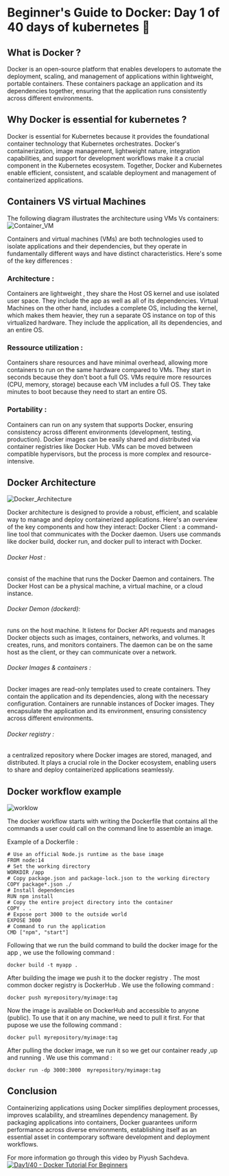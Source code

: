 # Beginner's Guide to Docker: Day 1 of 40 days of kubernetes 🚀 

## What is Docker ?
Docker is an open-source platform that enables developers to automate the deployment, scaling, and management of applications within lightweight, portable containers. These containers package an application and its dependencies together, ensuring that the application runs consistently across different environments.

## Why Docker is essential for kubernetes ?
Docker is essential for Kubernetes because it provides the foundational container technology that Kubernetes orchestrates.
Docker's containerization, image management, lightweight nature, integration capabilities, and support for development workflows make it a crucial component in the Kubernetes ecosystem. Together, Docker and Kubernetes enable efficient, consistent, and scalable deployment and management of containerized applications.

## Containers VS virtual Machines
The following diagram illustrates the architecture using VMs Vs containers:
![Container_VM](https://github.com/user-attachments/assets/9a6eaab9-2c99-444f-9749-4cbe7d008d98)

Containers and virtual machines (VMs) are both technologies used to isolate applications and their dependencies, but they operate in fundamentally different ways and have distinct characteristics.
Here's some of the key differences :

### Architecture :
Containers are lightweight , they share the Host OS kernel and use isolated user space. They include the app as well as all of its dependencies.
Virtual Machines on the other hand, includes a complete OS, including the kernel, which makes them heavier, they run a separate OS instance on top of this virtualized hardware. They include the application, all its dependencies, and an entire OS.

### Ressource utilization :
Containers share resources and have minimal overhead, allowing more containers to run on the same hardware compared to VMs. They start in seconds because they don't boot a full OS.
VMs require more resources (CPU, memory, storage) because each VM includes a full OS. They take minutes to boot because they need to start an entire OS.

### Portability :
Containers can run on any system that supports Docker, ensuring consistency across different environments (development, testing, production). Docker images can be easily shared and distributed via container registries like Docker Hub.
VMs can be moved between compatible hypervisors, but the process is more complex and resource-intensive.

## Docker Architecture
![Docker_Architecture](https://github.com/user-attachments/assets/9dae100e-6bbf-4cc3-be60-0ca2a822e830)

Docker architecture is designed to provide a robust, efficient, and scalable way to manage and deploy containerized applications.
Here's an overview of the key components and how they interact:
Docker Client : a command-line tool that communicates with the Docker daemon. Users use commands like docker build, docker run, and docker pull to interact with Docker.
###### Docker Host : 
consist of the machine that runs the Docker Daemon and containers. The Docker Host can be a physical machine, a virtual machine, or a cloud instance.
###### Docker Demon (dockerd): 
runs on the host machine. It listens for Docker API requests and manages Docker objects such as images, containers, networks, and volumes.
It creates, runs, and monitors containers. The daemon can be on the same host as the client, or they can communicate over a network.
###### Docker Images & containers :
Docker images are read-only templates used to create containers. They contain the application and its dependencies, along with the necessary configuration.
Containers are runnable instances of Docker images. They encapsulate the application and its environment, ensuring consistency across different environments.
###### Docker registry : 
a centralized repository where Docker images are stored, managed, and distributed. It plays a crucial role in the Docker ecosystem, enabling users to share and deploy containerized applications seamlessly.

## Docker workflow example 
![worklow](https://github.com/user-attachments/assets/891af528-be19-45c0-88ec-653a9190e8e2)

The docker workflow starts with writing the Dockerfile that contains all the commands a user could call on the command line to assemble an image.

Example of a Dockerfile :

    # Use an official Node.js runtime as the base image
    FROM node:14
    # Set the working directory
    WORKDIR /app
    # Copy package.json and package-lock.json to the working directory
    COPY package*.json ./
    # Install dependencies
    RUN npm install
    # Copy the entire project directory into the container
    COPY . .
    # Expose port 3000 to the outside world
    EXPOSE 3000
    # Command to run the application
    CMD ["npm", "start"]

Following that we run the build command to build the docker image for the app , we use the following command :

    docker build -t myapp .

After building the image we push it to the docker registry . The most common docker registry is DockerHub . We use the following command :

    docker push myrepository/myimage:tag

Now the image is available on DockerHub and accessible to anyone (public). To use that it on any machine, we need to pull it first. For that pupose we use the following command :

    docker pull myrepository/myimage:tag

After pulling the docker image, we run it so we get our container ready ,up and running . We use this command :

    docker run -dp 3000:3000  myrepository/myimage:tag

## Conclusion
Containerizing applications using Docker simplifies deployment processes, improves scalability, and streamlines dependency management.
By packaging applications into containers, Docker guarantees uniform performance across diverse environments, establishing itself as an essential asset in contemporary software development and deployment workflows.

For more information go through this video by Piyush Sachdeva.
[![Day1/40 - Docker Tutorial For Beginners](https://img.youtube.com/vi/ul96dslvVwY/sddefault.jpg)](https://youtu.be/ul96dslvVwY)


    
